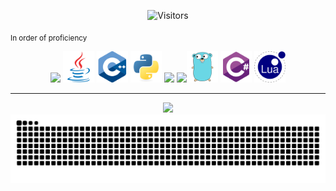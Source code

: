 <p align="center">
<img src="https://komarev.com/ghpvc/?username=RobbyV2" alt="Visitors">

<sub>In order of proficiency</sub>

<p align="center"> 
<img src="https://icons.veryicon.com/png/o/business/vscode-program-item-icon/rust-1.png" width="50"/>
<img src="https://raw.githubusercontent.com/devicons/devicon/master/icons/java/java-original.svg" width="50"/>
<img src="https://raw.githubusercontent.com/devicons/devicon/master/icons/cplusplus/cplusplus-original.svg" width="50"/>
<img src="https://raw.githubusercontent.com/devicons/devicon/master/icons/python/python-original.svg" width="50"/>
<img src="https://cdn.jsdelivr.net/gh/devicons/devicon/icons/nodejs/nodejs-original.svg" width="50"/>
<img src="https://cdn.jsdelivr.net/gh/devicons/devicon/icons/react/react-original.svg" width="50"/><img src="https://raw.githubusercontent.com/devicons/devicon/master/icons/go/go-original.svg" width="50"/>
<img src="https://raw.githubusercontent.com/devicons/devicon/master/icons/csharp/csharp-original.svg" width="50"/>
<img src="https://raw.githubusercontent.com/devicons/devicon/master/icons/lua/lua-original.svg" width="50"/>
  
---

<p align="center"> 
<img src="https://github-readme-stats.vercel.app/api?username=RobbyV2&show_icons=true&theme=merko"/>
<a href="https://github.com/RobbyV2" target="_blank"><img src="https://raw.githubusercontent.com/RobbyV2/RobbyV2/output/github-contribution-grid-snake-dark.svg#gh-dark-mode-only" alt="Snake"></a>
